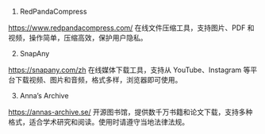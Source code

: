 1. RedPandaCompress

https://www.redpandacompress.com/
在线文件压缩工具，支持图片、PDF 和视频，操作简单，压缩高效，保护用户隐私。

2. SnapAny

https://snapany.com/zh
在线媒体下载工具，支持从 YouTube、Instagram 等平台下载视频、图片和音频，格式多样，浏览器即可使用。

3. Anna’s Archive

https://annas-archive.se/
开源图书馆，提供数千万书籍和论文下载，支持多种格式，适合学术研究和阅读。使用时请遵守当地法律法规。
